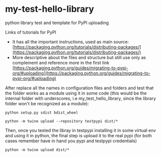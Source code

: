 # my-test-hello-library
python library test and template for PyPI uploading

Links of tutorials for PyPI
- It has all the important instructions, used as main source: [https://packaging.python.org/tutorials/distributing-packages/](https://packaging.python.org/tutorials/distributing-packages/)
- More descriptive about the files and structure but still use only as complement and reference more in the first link [https://packaging.python.org/guides/migrating-to-pypi-org/#uploading](https://packaging.python.org/guides/migrating-to-pypi-org/#uploading)

After replace all the names in configuration files and folders and test that the folder works as a module using it in some code (this would be the internal folder with underscores, i.e my_test_hello_library, since the library folder won't be recognized as a module):

```
python setup.py sdist bdist_wheel
```

```
python -m twine upload --repository testpypi dist/*
```

Then, once you tested the libray in testpypi installing it in some virtual env and using it in python, the final step is upload it to the real pypi (for both cases remember have in hand you pypi and testpypi credentials)
```
python -m twine upload dist/*
```
